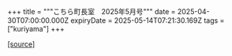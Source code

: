 +++
title = """こちら町長室　2025年5月号"""
date = 2025-04-30T07:00:00.000Z
expiryDate = 2025-05-14T07:21:30.169Z
tags = ["kuriyama"]
+++


[[source]](https://www.town.kuriyama.hokkaido.jp/site/mayor/31703.html)
